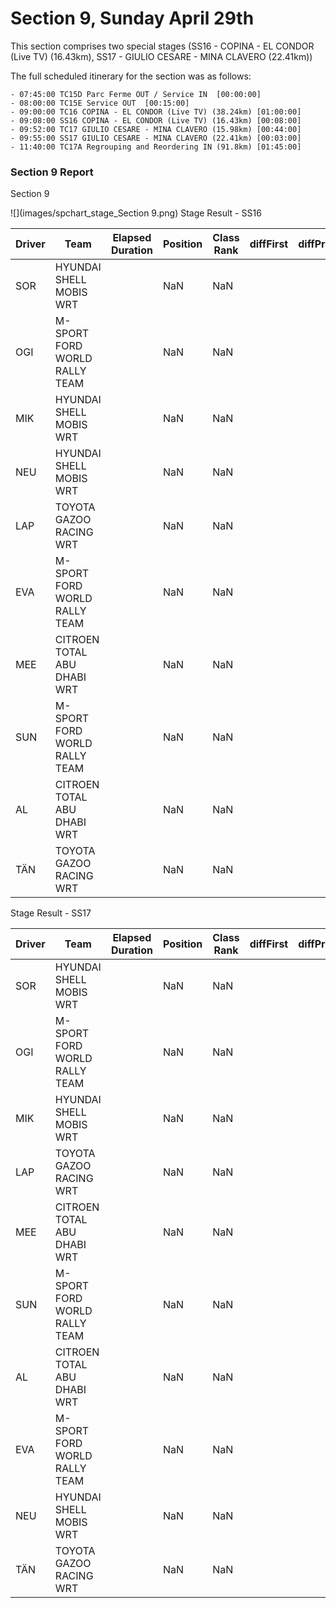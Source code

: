 # Section 9, Sunday April 29th

This section comprises two special stages (SS16 - COPINA - EL CONDOR (Live TV) (16.43km), SS17 - GIULIO CESARE - MINA CLAVERO (22.41km))

The full scheduled itinerary for the section was as follows:

	- 07:45:00 TC15D Parc Ferme OUT / Service IN  [00:00:00]
	- 08:00:00 TC15E Service OUT  [00:15:00]
	- 09:00:00 TC16 COPINA - EL CONDOR (Live TV) (38.24km) [01:00:00]
	- 09:08:00 SS16 COPINA - EL CONDOR (Live TV) (16.43km) [00:08:00]
	- 09:52:00 TC17 GIULIO CESARE - MINA CLAVERO (15.98km) [00:44:00]
	- 09:55:00 SS17 GIULIO CESARE - MINA CLAVERO (22.41km) [00:03:00]
	- 11:40:00 TC17A Regrouping and Reordering IN (91.8km) [01:45:00]



### Section 9 Report
Section 9

![](images/spchart_stage_Section 9.png)
Stage Result - SS16

|Driver|            Team             |Elapsed Duration|Position|Class Rank|diffFirst|diffPrev|
|------|-----------------------------|----------------|--------|----------|---------|--------|
|SOR   |HYUNDAI SHELL MOBIS WRT      |                |NaN     |NaN       |         |        |
|OGI   |M-SPORT FORD WORLD RALLY TEAM|                |NaN     |NaN       |         |        |
|MIK   |HYUNDAI SHELL MOBIS WRT      |                |NaN     |NaN       |         |        |
|NEU   |HYUNDAI SHELL MOBIS WRT      |                |NaN     |NaN       |         |        |
|LAP   |TOYOTA GAZOO RACING WRT      |                |NaN     |NaN       |         |        |
|EVA   |M-SPORT FORD WORLD RALLY TEAM|                |NaN     |NaN       |         |        |
|MEE   |CITROEN TOTAL ABU DHABI WRT  |                |NaN     |NaN       |         |        |
|SUN   |M-SPORT FORD WORLD RALLY TEAM|                |NaN     |NaN       |         |        |
|AL    |CITROEN TOTAL ABU DHABI WRT  |                |NaN     |NaN       |         |        |
|TÄN   |TOYOTA GAZOO RACING WRT      |                |NaN     |NaN       |         |        |




Stage Result - SS17

|Driver|            Team             |Elapsed Duration|Position|Class Rank|diffFirst|diffPrev|
|------|-----------------------------|----------------|--------|----------|---------|--------|
|SOR   |HYUNDAI SHELL MOBIS WRT      |                |NaN     |NaN       |         |        |
|OGI   |M-SPORT FORD WORLD RALLY TEAM|                |NaN     |NaN       |         |        |
|MIK   |HYUNDAI SHELL MOBIS WRT      |                |NaN     |NaN       |         |        |
|LAP   |TOYOTA GAZOO RACING WRT      |                |NaN     |NaN       |         |        |
|MEE   |CITROEN TOTAL ABU DHABI WRT  |                |NaN     |NaN       |         |        |
|SUN   |M-SPORT FORD WORLD RALLY TEAM|                |NaN     |NaN       |         |        |
|AL    |CITROEN TOTAL ABU DHABI WRT  |                |NaN     |NaN       |         |        |
|EVA   |M-SPORT FORD WORLD RALLY TEAM|                |NaN     |NaN       |         |        |
|NEU   |HYUNDAI SHELL MOBIS WRT      |                |NaN     |NaN       |         |        |
|TÄN   |TOYOTA GAZOO RACING WRT      |                |NaN     |NaN       |         |        |




